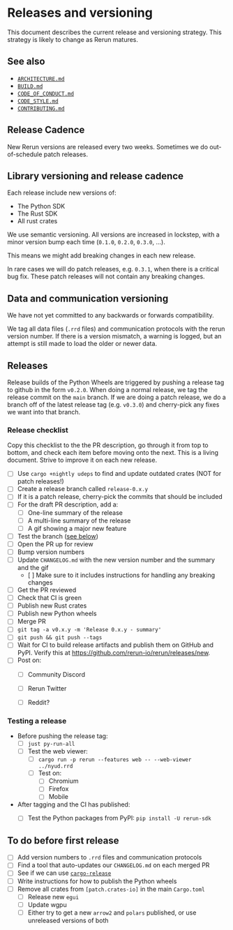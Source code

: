 # Releases and versioning
This document describes the current release and versioning strategy. This strategy is likely to change as Rerun matures.


## See also
* [`ARCHITECTURE.md`](ARCHITECTURE.md)
* [`BUILD.md`](BUILD.md)
* [`CODE_OF_CONDUCT.md`](CODE_OF_CONDUCT.md)
* [`CODE_STYLE.md`](CODE_STYLE.md)
* [`CONTRIBUTING.md`](CONTRIBUTING.md)


## Release Cadence
New Rerun versions are released every two weeks. Sometimes we do out-of-schedule patch releases.


## Library versioning and release cadence
Each release include new versions of:
* The Python SDK
* The Rust SDK
* All rust crates

We use semantic versioning. All versions are increased in lockstep, with a minor version bump each time (`0.1.0`, `0.2.0`, `0.3.0`, …).

This means we might add breaking changes in each new release.

In rare cases we will do patch releases, e.g. `0.3.1`, when there is a critical bug fix. These patch releases will not contain any breaking changes.


## Data and communication versioning
We have not yet committed to any backwards or forwards compatibility.

We tag all data files (`.rrd` files) and communication protocols with the rerun version number. If there is a version mismatch, a warning is logged, but an attempt is still made to load the older or newer data.


## Releases
Release builds of the Python Wheels are triggered by pushing a release tag to github in the form `v0.2.0`.
When doing a normal release, we tag the release commit on the `main` branch. If we are doing a patch release, we do a branch off of the latest release tag (e.g. `v0.3.0`) and cherry-pick any fixes we want into that branch.

### Release checklist
Copy this checklist to the the PR description, go through it from top to bottom, and check each item before moving onto the next. This is a living document. Strive to improve it on each new release.

* [ ] Use `cargo +nightly udeps` to find and update outdated crates (NOT for patch releases!)
* [ ] Create a release branch called `release-0.x.y`
* [ ] If it is a patch release, cherry-pick the commits that should be included
* [ ] For the draft PR description, add a:
    * [ ] One-line summary of the release
    * [ ] A multi-line summary of the release
    * [ ] A gif showing a major new feature
* [ ] Test the branch ([see below](#testing-a-release))
* [ ] Open the PR up for review
* [ ] Bump version numbers
* [ ] Update `CHANGELOG.md` with the new version number and the summary and the gif
    * [ ] Make sure to it includes instructions for handling any breaking changes
* [ ] Get the PR reviewed
* [ ] Check that CI is green
* [ ] Publish new Rust crates
* [ ] Publish new Python wheels
* [ ] Merge PR
* [ ] `git tag -a v0.x.y -m 'Release 0.x.y - summary'`
* [ ] `git push && git push --tags`
* [ ] Wait for CI to build release artifacts and publish them on GitHub and PyPI. Verify this at https://github.com/rerun-io/rerun/releases/new.
* [ ] Post on:
  * [ ] Community Discord
  * [ ] Rerun Twitter
  * [ ] Reddit?


### Testing a release
* Before pushing the release tag:
    * [ ] `just py-run-all`
    * [ ] Test the web viewer:
        * [ ] `cargo run -p rerun --features web -- --web-viewer ../nyud.rrd`
        * [ ] Test on:
            * [ ] Chromium
            * [ ] Firefox
            * [ ] Mobile
* After tagging and the CI has published:
    * [ ] Test the Python packages from PyPI: `pip install -U rerun-sdk`


## To do before first release
* [ ] Add version numbers to `.rrd` files and communication protocols
* [ ] Find a tool that auto-updates our `CHANGELOG.md` on each merged PR
* [ ] See if we can use [`cargo-release`](https://github.com/crate-ci/cargo-release)
* [ ] Write instructions for how to publish the Python wheels
* [ ] Remove all crates from `[patch.crates-io]` in the main `Cargo.toml`
    * [ ] Release new `egui`
    * [ ] Update wgpu
    * [ ] Either try to get a new `arrow2` and `polars` published, or use unreleased versions of both
